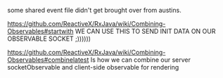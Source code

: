 some shared event file didn't get brought over from austins.

https://github.com/ReactiveX/RxJava/wiki/Combining-Observables#startwith
WE CAN USE THIS TO SEND INIT DATA ON OUR OBSERVABLE SOCKET ;))))))

https://github.com/ReactiveX/RxJava/wiki/Combining-Observables#combinelatest
Is how we can combine our server socketObservable and client-side observable for rendering